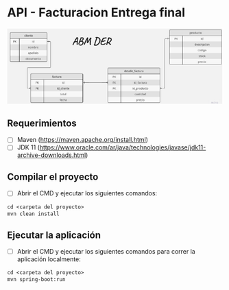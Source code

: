 # API - Facturacion Entrega final

![class](doc/DER-ABM.png)

## Requerimientos

- [ ] Maven (https://maven.apache.org/install.html)
- [ ] JDK 11 (https://www.oracle.com/ar/java/technologies/javase/jdk11-archive-downloads.html)

## Compilar el proyecto

- [ ] Abrir el CMD y ejecutar los siguientes comandos:

```
cd <carpeta del proyecto>
mvn clean install
```

## Ejecutar la aplicación

- [ ] Abrir el CMD y ejecutar los siguientes comandos para correr la aplicación localmente:

```
cd <carpeta del proyecto>
mvn spring-boot:run
```